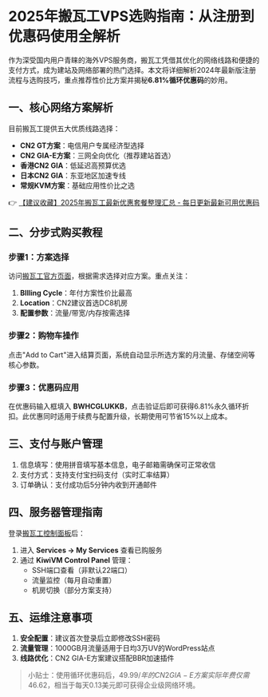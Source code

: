 # 2025年搬瓦工VPS选购指南：从注册到优惠码使用全解析

作为深受国内用户青睐的海外VPS服务商，搬瓦工凭借其优化的网络线路和便捷的支付方式，成为建站及网络部署的热门选择。本文将详细解析2024年最新版注册流程与选购技巧，重点推荐性价比方案并揭秘**6.81%循环优惠码**的妙用。

## 一、核心网络方案解析
目前搬瓦工提供五大优质线路选择：
- **CN2 GT方案**：电信用户专属经济型选择
- **CN2 GIA-E方案**：三网全向优化（推荐建站首选）
- **香港CN2 GIA**：低延迟高预算优选
- **日本CN2 GIA**：东亚地区加速专线
- **常规KVM方案**：基础应用性价比之选

👉 [【建议收藏】2025年搬瓦工最新优惠套餐整理汇总 - 每日更新最新可用优惠码](https://bit.ly/banwagon)

## 二、分步式购买教程
### 步骤1：方案选择
访问[搬瓦工官方页面](https://bit.ly/banwagon)，根据需求选择对应方案。重点关注：
1. **BIlling Cycle**：年付方案性价比最高
2. **Location**：CN2建议首选DC8机房
3. **配置参数**：流量/带宽/内存按需选择

### 步骤2：购物车操作
点击"Add to Cart"进入结算页面，系统自动显示所选方案的月流量、存储空间等核心参数。

### 步骤3：优惠码应用
在优惠码输入框填入 **BWHCGLUKKB**，点击验证后即可获得6.81%永久循环折扣。此优惠同时适用于续费与配置升级，长期使用可节省15%以上成本。

## 三、支付与账户管理
1. 信息填写：使用拼音填写基本信息，电子邮箱需确保可正常收信
2. 支付方式：支持支付宝扫码支付（实时汇率结算）
3. 订单确认：支付成功后5分钟内收到开通邮件

## 四、服务器管理指南
登录[搬瓦工控制面板](https://bit.ly/banwagon)后：
1. 进入 **Services → My Services** 查看已购服务
2. 通过 **KiwiVM Control Panel** 管理：
   - SSH端口查看（非默认22端口）
   - 流量监控（每月自动重置）
   - 机房切换（部分方案支持）

## 五、运维注意事项
1. **安全配置**：建议首次登录后立即修改SSH密码
2. **流量管理**：1000GB月流量适用于日均3万UV的WordPress站点
3. **线路优化**：CN2 GIA-E方案建议搭配BBR加速插件

> 小贴士：使用循环优惠码后，$49.99/年的CN2 GIA-E方案实际年费仅需$46.62，相当于每天0.13美元即可获得企业级网络环境。